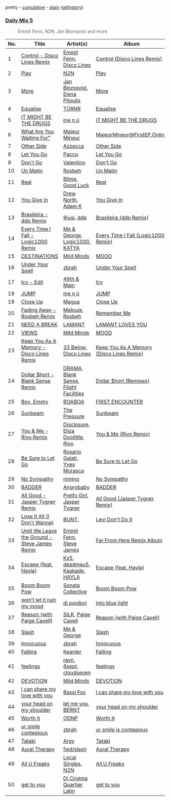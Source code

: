 pretty - [cumulative](/playlists/cumulative/Daily%20Mix%205.md) - [plain](/playlists/plain/37i9dQZF1E36TO0q54WsJv) ([githistory](https://github.githistory.xyz/vitokorn/spotify-playlist-archive/blob/master/playlists/plain/37i9dQZF1E36TO0q54WsJv))
### [Daily Mix 5](https://open.spotify.com/playlist/37i9dQZF1E36TO0q54WsJv)

> Emmit Fenn, N2N, Jan Blomqvist and more

| No. | Title | Artist(s) | Album | Length |
|---|---|---|---|---|
| 1 | [Control - Disco Lines Remix](https://open.spotify.com/track/3QpHBonYZexnprREg1LOkB) | [Emmit Fenn](https://open.spotify.com/artist/3VVLqeEqQQqTgT8YhfY9Z6), [Disco Lines](https://open.spotify.com/artist/5Kmr0b3ip8g9P2i0dLTC3Z) | [Control (Disco Lines Remix)](https://open.spotify.com/album/0y8L6fol774RjwdrNgDdHW) | 2:37 |
| 2 | [Play](https://open.spotify.com/track/4kPKzR8CcOHpVgHtPh1ebj) | [N2N](https://open.spotify.com/artist/3ZnVC33s8MBcF0KmAC4rj5) | [Play](https://open.spotify.com/album/17ZOb0rfT2NQyaL0ZOegV2) | 2:50 |
| 3 | [More](https://open.spotify.com/track/7CuXB3Dr61IvDFEWfqG3sE) | [Jan Blomqvist](https://open.spotify.com/artist/5wMlMjOLeJfS5DfxqGfm83), [Elena Pitoulis](https://open.spotify.com/artist/0Zw91yH74OemLqD4rHn96K) | [More](https://open.spotify.com/album/7DAyAlObwl5f8mcrqFCeWm) | 3:36 |
| 4 | [Equalise](https://open.spotify.com/track/0yNRJehBNI9WMnfgzRCAHZ) | [TŪRNR](https://open.spotify.com/artist/5w8pUtzfP4vtDMAKGWx5jd) | [Equalise](https://open.spotify.com/album/3hvzG89Y75xmlfGK5Q6ySv) | 3:02 |
| 5 | [IT MIGHT BE THE DRUGS](https://open.spotify.com/track/6gnWzz8OrdSVC7r0yhqJs4) | [me n ü](https://open.spotify.com/artist/1hqo0TnaWxL6jVm0wdzi9f) | [IT MIGHT BE THE DRUGS](https://open.spotify.com/album/7oxDOgfgFrCFHxPzPFrl3V) | 3:39 |
| 6 | [What Are You Waiting For°](https://open.spotify.com/track/0132ZizAaKnuYJMDe9Rlst) | [Majeur Mineur](https://open.spotify.com/artist/3IMSh6UlcrbKXwG1lARp5j) | [MajeurMineur@FirstEP.Online](https://open.spotify.com/album/7FN1JqHWlzAOMGT4LpDXuh) | 2:38 |
| 7 | [Other Side](https://open.spotify.com/track/6gLDnzjpM0AwOeh9NmmHE0) | [Azzecca](https://open.spotify.com/artist/2k5DY2QDU3kBi5DX7OQlWj) | [Other Side](https://open.spotify.com/album/58HGBPnIEFhg9y7BbLqmKc) | 4:04 |
| 8 | [Let You Go](https://open.spotify.com/track/4ludhkUxZyvwE3LooO37p9) | [Paccu](https://open.spotify.com/artist/2QZVFemr8vSLsSYPVYJSp3) | [Let You Go](https://open.spotify.com/album/51Nmct1EfVmHIBEJCmoeIs) | 2:11 |
| 9 | [Don't Go](https://open.spotify.com/track/6fjbqwDAEVbwsEE2l78174) | [Valentino](https://open.spotify.com/artist/3wahfqLrbSHbC1kK8CUVz2) | [Don't Go](https://open.spotify.com/album/4bcbkIDIMdpdgz5HMYmps2) | 3:04 |
| 10 | [Un Matin](https://open.spotify.com/track/12Yy2mQ5mdMsZ2SI7cj5xm) | [Rosbeh](https://open.spotify.com/artist/3TvVhn8o9gFioBKqBxEScE) | [Un Matin](https://open.spotify.com/album/1nO4HDOFSSsxe5fIJavI6U) | 5:10 |
| 11 | [Real](https://open.spotify.com/track/3JpRc6KU3ksRsgsAW3BpHj) | [Blimp](https://open.spotify.com/artist/3cMgbjmQ7G6UjuJ7nS0yzx), [Good Luck](https://open.spotify.com/artist/4qjYf4FY77csjIalUFicQS) | [Real](https://open.spotify.com/album/6uc7wQ4bxjoqCHvmz1pQrV) | 3:14 |
| 12 | [You Give In](https://open.spotify.com/track/7p3P37iiyY9jyAYPajNhlv) | [Drew North](https://open.spotify.com/artist/6OhAFFlcJDyR2IfV6GWL44), [Adam K](https://open.spotify.com/artist/0A8ej3hXTozbQAMhcU8RNb) | [You Give In](https://open.spotify.com/album/7G46sWUVr6FF5D7oa9kyEt) | 2:06 |
| 13 | [Brasileira - ddp Remix](https://open.spotify.com/track/1NbwJI0bGj57JxyhDlTiMc) | [9iusi](https://open.spotify.com/artist/4r3taDm0QDk822Kgkb5HSF), [ddp](https://open.spotify.com/artist/0HspbEdYue08iRrGtnG0YY) | [Brasileira (ddp Remix)](https://open.spotify.com/album/7uB19A7DbnzY0ljwIrzkyB) | 1:56 |
| 14 | [Every Time I Fall - Logic1000 Remix](https://open.spotify.com/track/3ryyZmnPduJRgchZYmBAxN) | [Me & George](https://open.spotify.com/artist/4VYA3yEmxcU2ElaVRPHGFv), [Logic1000](https://open.spotify.com/artist/2EFsfh1zewsSWhDINv7j1I), [KATYA](https://open.spotify.com/artist/6ARtMKoXQvZclVIxRqMFBQ) | [Every Time I Fall (Logic1000 Remix)](https://open.spotify.com/album/0bek3r8hzm4BQOWWCDTFoW) | 2:30 |
| 15 | [DESTINATIONS](https://open.spotify.com/track/6pqZjgc1HAGImauB9sCGU1) | [Mild Minds](https://open.spotify.com/artist/3Ka3k9K2WStR52UJVtbJZW) | [MOOD](https://open.spotify.com/album/2Eh8MVthc1OiqAQOgQClVl) | 4:03 |
| 16 | [Under Your Spell](https://open.spotify.com/track/2OE7gl3mrFCEgNBD7AuMF7) | [zbrah](https://open.spotify.com/artist/6ZL3Y3Aes0BAYQRKAXffJx) | [Under Your Spell](https://open.spotify.com/album/1bhfHHsOEOKUvSbsl7Z4fj) | 3:31 |
| 17 | [Icy - Edit](https://open.spotify.com/track/6YHNQFONuQrpENSb59jgns) | [49th & Main](https://open.spotify.com/artist/0nnF48t4C8uqGS5HPnCN3F) | [Icy](https://open.spotify.com/album/3oV5TP7EKHrkcz6lS99u4g) | 1:23 |
| 18 | [JUMP](https://open.spotify.com/track/1EsZpe7WpvsZ1GxkMDt6I3) | [me n ü](https://open.spotify.com/artist/1hqo0TnaWxL6jVm0wdzi9f) | [JUMP](https://open.spotify.com/album/1Kl9pOglEGhjWgCHIoqO58) | 3:01 |
| 19 | [Close Up](https://open.spotify.com/track/7eb9rvatYtwEAJL1d5Er5l) | [Magua](https://open.spotify.com/artist/67KNxLIJfcRXHJJPSRamd4) | [Close Up](https://open.spotify.com/album/1lvzwtPbYVScLMVkBiryZ3) | 2:30 |
| 20 | [Fading Away - Rosbeh Remix](https://open.spotify.com/track/5RiX0zg7v8ROZl964yV3zu) | [Melouie](https://open.spotify.com/artist/4Ns8X0eSCqs0vwODI6COdC), [Rosbeh](https://open.spotify.com/artist/3TvVhn8o9gFioBKqBxEScE) | [Remember Me](https://open.spotify.com/album/3qVSQFP0nNMBWqPgZOnZxg) | 4:07 |
| 21 | [NEED A BREAK](https://open.spotify.com/track/3XrQGJ0kONDU3Z7mVr9CuN) | [LAMANT](https://open.spotify.com/artist/4mnNOIJaC96CSNIj8Z742b) | [LAMANT LOVES YOU](https://open.spotify.com/album/2DE6HPCBZ9aZJooajSn8ob) | 2:04 |
| 22 | [VIEWS](https://open.spotify.com/track/0zXjUo1w3t9MNT6RKYmNHv) | [Mild Minds](https://open.spotify.com/artist/3Ka3k9K2WStR52UJVtbJZW) | [MOOD](https://open.spotify.com/album/2Eh8MVthc1OiqAQOgQClVl) | 4:48 |
| 23 | [Keep You As A Memory - Disco Lines Remix](https://open.spotify.com/track/6DJw57OGSrunErUHTurP0K) | [33 Below](https://open.spotify.com/artist/4tMIsBBR8M0PsorDf0mNEz), [Disco Lines](https://open.spotify.com/artist/5Kmr0b3ip8g9P2i0dLTC3Z) | [Keep You As A Memory (Disco Lines Remix)](https://open.spotify.com/album/3KIo8fRmpODr82I90l3XcC) | 3:58 |
| 24 | [Dollar $hort - Blank Sense Remix](https://open.spotify.com/track/7jivmDV4po63ctjWWbMqNa) | [DRAMA](https://open.spotify.com/artist/7LvvNoUPwTZpgXDWBRrfHg), [Blank Sense](https://open.spotify.com/artist/1mNaFNd040ikmEIjqfuYpw), [Flight Facilities](https://open.spotify.com/artist/1lc8mnyGrCLtPhCoWjRxjM) | [Dollar $hort (Remixes)](https://open.spotify.com/album/6cJqDVDPXmcGVKenYEXDev) | 3:18 |
| 25 | [Boy, Empty](https://open.spotify.com/track/1YmxOiVwqPiLTkkIc2eIdW) | [BOABOA](https://open.spotify.com/artist/4mKUe5fXczBct2trum2q1o) | [FIRST ENCOUNTER](https://open.spotify.com/album/0fxQ72By0GepEsvbQsjgbv) | 2:49 |
| 26 | [Sunbeam](https://open.spotify.com/track/1oKFu1naQxh16g1BgV2nBm) | [The Pressure](https://open.spotify.com/artist/2VtyXxK4nmVyMRWrcJf8wN) | [Sunbeam](https://open.spotify.com/album/4ALOW7mWWUvgIpYU92hFYb) | 2:40 |
| 27 | [You & Me - Rivo Remix](https://open.spotify.com/track/0xoYZ45fgTfyQYREZPN7Sa) | [Disclosure](https://open.spotify.com/artist/6nS5roXSAGhTGr34W6n7Et), [Eliza Doolittle](https://open.spotify.com/artist/14L5rpGTLVUz1pD8fUeJB1), [Rivo](https://open.spotify.com/artist/2NrprO4CludRmaWtpqud10) | [You & Me (Rivo Remix)](https://open.spotify.com/album/3QIGpfgWXKujfMaecgKV9u) | 3:28 |
| 28 | [Be Sure to Let Go](https://open.spotify.com/track/4KBOeL6SMOenJUG4bXEIBP) | [Rosario Galati](https://open.spotify.com/artist/1rXwCgYMZVIyWguIhEzBCT), [Yves Murasca](https://open.spotify.com/artist/3SCsY2dcAOmDq5BJhz2Z1O) | [Be Sure to Let Go](https://open.spotify.com/album/0MwY5ccreMAwINFVkSlGFV) | 4:17 |
| 29 | [No Sympathy](https://open.spotify.com/track/4wySt0Tw3gCiybsPeXScGA) | [nimino](https://open.spotify.com/artist/5x0R3zoC09GMiRJomoexLV) | [No Sympathy](https://open.spotify.com/album/48140dThJ2fdFQpcvO0x5B) | 4:18 |
| 30 | [BADDER](https://open.spotify.com/track/0Q6vVLxQ6gl6NFMQka3Q9X) | [Angrybaby](https://open.spotify.com/artist/5TAU3fcCF32FqKMrdbXfRr) | [BADDER](https://open.spotify.com/album/2pxk9vwolPXy353Ru36cIe) | 3:04 |
| 31 | [All Good - Jasper Tygner Remix](https://open.spotify.com/track/19FSj8Zq5ZUEF6C87rKPcH) | [Pretty Girl](https://open.spotify.com/artist/6KkltYAOOGsCaW7dO9jF98), [Jasper Tygner](https://open.spotify.com/artist/2D7akgJBXcsp8Y2FKdPJCh) | [All Good (Jasper Tygner Remix)](https://open.spotify.com/album/0l8JO6jLZBpLzcNe0vo4Ri) | 4:03 |
| 32 | [Lose It All (I Don't Wanna)](https://open.spotify.com/track/6MAfxjDn1I84Q2fZw3NlUa) | [BUNT.](https://open.spotify.com/artist/2CpLIMBoE2ZzyY3ZBCRZ7j) | [Levi Don't Do It](https://open.spotify.com/album/3hXx9qkxsHdQ1oyeqOvUAJ) | 2:19 |
| 33 | [Until We Leave the Ground - Steve James Remix](https://open.spotify.com/track/3LX6Bv3jfbABw1KQsYOYtZ) | [Emmit Fenn](https://open.spotify.com/artist/3VVLqeEqQQqTgT8YhfY9Z6), [Steve James](https://open.spotify.com/artist/7k8z1Z8hQqKnLLMQ5Ihzjk) | [Far From Here Remix Album](https://open.spotify.com/album/10qBFkA0NUFwbJaU6Iupa9) | 3:17 |
| 34 | [Escape (feat. Hayla)](https://open.spotify.com/track/10oKSzRcwbZsog2uq2gb4b) | [Kx5](https://open.spotify.com/artist/2avRYQUWQpIkzJOEkf0MdY), [deadmau5](https://open.spotify.com/artist/2CIMQHirSU0MQqyYHq0eOx), [Kaskade](https://open.spotify.com/artist/6TQj5BFPooTa08A7pk8AQ1), [HAYLA](https://open.spotify.com/artist/4yX6mpMyBGf9UfvBB8JJrc) | [Escape (feat. Hayla)](https://open.spotify.com/album/1VvswDkZLX5hUgFW7F79GI) | 4:00 |
| 35 | [Boom Boom Pow](https://open.spotify.com/track/1lJ6o4vypnvYa0GObbVEq0) | [Sonata Collective](https://open.spotify.com/artist/0Kvulo1ZOcs7QOSIrJqa8W) | [Boom Boom Pow](https://open.spotify.com/album/6c3ucbVMSfhfbLxi0sJjUS) | 2:36 |
| 36 | [won’t let it ruin my mood](https://open.spotify.com/track/7ASf7CIdVJPRPTY0Sbo3iY) | [dj poolboi](https://open.spotify.com/artist/3uL9a8QRwQ6J8Sc7NYK7oJ) | [into blue light](https://open.spotify.com/album/5v3BgaKCT7BZnhQXc50MAZ) | 3:33 |
| 37 | [Reason (with Paige Cavell)](https://open.spotify.com/track/4OQL3tmaCuh2j6K29GgT37) | [SILK](https://open.spotify.com/artist/01epL9hgF4G7guGkrnzR8a), [Paige Cavell](https://open.spotify.com/artist/6K3xqGQiS7BLYG6llkAF24) | [Reason (with Paige Cavell)](https://open.spotify.com/album/5QWzNf3o2kqWwYeZo1ZKjE) | 2:34 |
| 38 | [Slash](https://open.spotify.com/track/7dJKj3FtsenbFRHMSi7iiU) | [Me & George](https://open.spotify.com/artist/4VYA3yEmxcU2ElaVRPHGFv) | [Slash](https://open.spotify.com/album/6qqJMhksrO7bZWVVnxBcHl) | 3:43 |
| 39 | [Innocuous](https://open.spotify.com/track/04JmTagHwBZk36Bq3RdIsQ) | [zbrah](https://open.spotify.com/artist/6ZL3Y3Aes0BAYQRKAXffJx) | [Innocuous](https://open.spotify.com/album/0HK9mgbJjjNymnBpVSorrq) | 5:51 |
| 40 | [Falling](https://open.spotify.com/track/1HmzfgI6eBEbMI3wSjcqin) | [Keanler](https://open.spotify.com/artist/1TMkg5qcE49Wc66pPls4NK) | [Falling](https://open.spotify.com/album/5V9CrS6cMNoXkbRMQHHWl1) | 2:32 |
| 41 | [feelings](https://open.spotify.com/track/7EbQKxpYZTqkqxgFlcK2Se) | [rayn](https://open.spotify.com/artist/2BGoIfTAwsAi7pcefa0IVM), [6sept](https://open.spotify.com/artist/1Dr9cWCoepl93DSYaiPQHs), [cloudseven](https://open.spotify.com/artist/127ajarXOJFUfRFivWi49v) | [feelings](https://open.spotify.com/album/2rtDhPtTFivt2yxuqaB246) | 2:14 |
| 42 | [DEVOTION](https://open.spotify.com/track/3b589i3VEOsWJRNdOdWDsK) | [Mild Minds](https://open.spotify.com/artist/3Ka3k9K2WStR52UJVtbJZW) | [DEVOTION](https://open.spotify.com/album/4yWVT9lEftVwrGYP4wj6lw) | 3:51 |
| 43 | [I can share my love with you](https://open.spotify.com/track/0QAanF5Xa61yfG3ShSJRMl) | [Bassi Fox](https://open.spotify.com/artist/2YwVO7jqibPl0ARPbD97cD) | [I can share my love with you](https://open.spotify.com/album/6FRBIhuZHyt4YF2eFAACiX) | 3:36 |
| 44 | [your head on my shoulder](https://open.spotify.com/track/3t9UXvWrxWFKUcUKjezOQt) | [let me you](https://open.spotify.com/artist/4D5bNOz5mLxAdGBqqvqVMS), [BERNT](https://open.spotify.com/artist/3uY7CDg3g84A8y1PoYcATv) | [your head on my shoulder](https://open.spotify.com/album/0i2R4KzbBDq9YB5dfNBTWF) | 2:02 |
| 45 | [Worth It](https://open.spotify.com/track/6fTIpYsy8sMrgFdIPJ71fG) | [ODNP](https://open.spotify.com/artist/2pfYNymcLG2FybiB7SYxVA) | [Worth It](https://open.spotify.com/album/77HzCVbRgOx2qoZh2ZnGOs) | 3:30 |
| 46 | [ur smile contagious](https://open.spotify.com/track/6aklXhAKpkq5EkO9dEOrvJ) | [zbrah](https://open.spotify.com/artist/6ZL3Y3Aes0BAYQRKAXffJx) | [ur smile is contagious](https://open.spotify.com/album/0syH8AnBd8USvXAdfhpzJQ) | 4:54 |
| 47 | [Tataki](https://open.spotify.com/track/5UqIP6lsf7rbKaUv6Mrf0A) | [Argy](https://open.spotify.com/artist/1NaQOKgddaJipUtmptb7GI) | [Tataki](https://open.spotify.com/album/4kuT4NTd0pO2dC3yCfEw7T) | 5:28 |
| 48 | [Aural Therapy](https://open.spotify.com/track/66IYfbVOcRwoVE7GXmEt0J) | [fwd/slash](https://open.spotify.com/artist/6tFIXOQGf0Hld1gCjBkLaw) | [Aural Therapy](https://open.spotify.com/album/2bAiP2SO4sHE9Ilj2PhJ88) | 2:36 |
| 49 | [All U Freaks](https://open.spotify.com/track/4ppE7egqVbSkW7r58jQ81g) | [Local Singles](https://open.spotify.com/artist/14P4DGZruzTjyQsglomkYp), [N2N](https://open.spotify.com/artist/3ZnVC33s8MBcF0KmAC4rj5) | [All U Freaks](https://open.spotify.com/album/0LeCvnxo4ZoNsDJtTIxfNc) | 2:44 |
| 50 | [get to you](https://open.spotify.com/track/54EuSiCRFCeAVhGrgH41qL) | [Dj Cinéma Quartier Latin](https://open.spotify.com/artist/3nI698C0lc7EpVCIDShUgD) | [get to you](https://open.spotify.com/album/5lBNe030CvKZrZijSkd2TQ) | 5:48 |